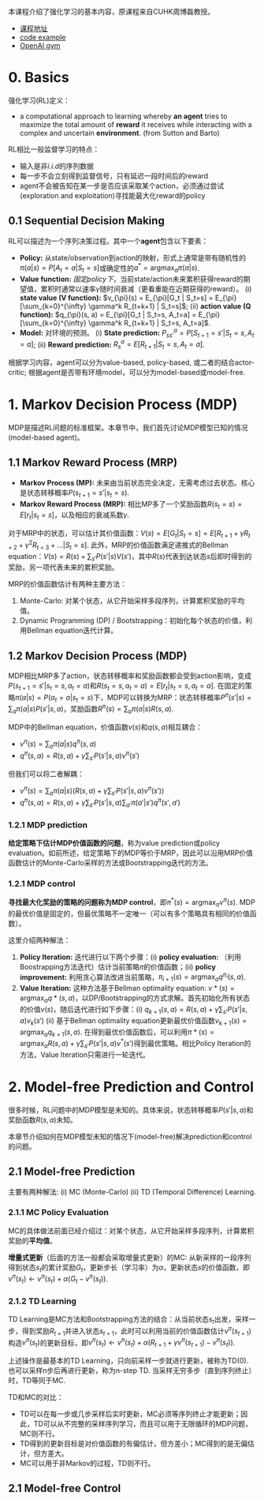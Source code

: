 本课程介绍了强化学习的基本内容，原课程来自CUHK周博磊教授。
* [课程地址](https://github.com/zhoubolei/introRL)
* [code example](https://github.com/cuhkrlcourse/RLexample)
* [OpenAI gym](https://github.com/openai/gym)

# 0. Basics

强化学习(RL)定义：
* a computational approach to learning whereby **an agent** tries to maximize the total amount of **reward** it receives while interacting with a complex and uncertain **environment**. (from Sutton and Barto)

RL相比一般监督学习的特点：
* 输入是非*i.i.d*的序列数据
* 每一步不会立刻得到监督信号，只有延迟一段时间后的reward
* agent不会被告知在某一步是否应该采取某个action，必须通过尝试(exploration and exploitation)寻找能最大化reward的policy

## 0.1 Sequential Decision Making

RL可以描述为一个序列决策过程。其中一个**agent**包含以下要素：
* **Policy:** 从state/observation到action的映射，形式上通常是带有随机性的$\pi(a|s) = P[A_t=a | S_t=s]$或确定性的$a^* = \mathop{\arg\max}_{a} \pi(a|s)$.
* **Value function:** *固定policy下*，当前state/action未来累积获得reward的期望值，累积时通常以速率$\gamma$随时间衰减（更看重能在近期获得的reward）。
(i) **state value (V function):** $v_{\pi}(s) = E_{\pi}[G_t | S_t=s] = E_{\pi}[\sum_{k=0}^{\infty} \gamma^k R_{t+k+1} | S_t=s]$; 
(ii) **action value (Q function):** $q_{\pi}(s, a) = E_{\pi}[G_t | S_t=s, A_t=a] = E_{\pi}[\sum_{k=0}^{\infty} \gamma^k R_{t+k+1} | S_t=s, A_t=a]$.
* **Model:** 对环境的预测。
(i) **State prediction:** $P_{ss'}^a = P[S_{t+1}=s' | S_t=s, A_t=a]$;
(ii) **Reward prediction:** $R_{s}^a = E[R_{t+1} | S_t=s, A_t=a]$.

根据学习内容，agent可以分为value-based, policy-based, 或二者的结合actor-critic; 根据agent是否带有环境model，可以分为model-based或model-free.


# 1. Markov Decision Process (MDP)

MDP是描述RL问题的标准框架。本章节中，我们首先讨论MDP模型已知的情况(model-based agent)。

## 1.1 Markov Reward Process (MRP)

* **Markov Process (MP):** 未来由当前状态完全决定，无需考虑过去状态。核心是状态转移概率$P(s_{t+1}=s' | s_t=s)$.
* **Markov Reward Process (MRP):** 相比MP多了一个奖励函数$R(s_t=s) = E[r_t | s_t=s]$，以及相应的衰减系数$\gamma$.

对于MRP中的状态，可以估计其价值函数：$V(s) = E[G_t | S_t=s] = E[R_{t+1} + \gamma R_{t+2} + \gamma^2 R_{t+3} + ... | S_t=s]$. 此外，MRP的价值函数满足递推式的Bellman equation：$V(s) = R(s) + \sum_{s'} P(s' | s) V(s')$，其中$R(s)$代表到达状态$s$后即时得到的奖励，另一项代表未来的累积奖励。

MRP的价值函数估计有两种主要方法：
1. Monte-Carlo: 对某个状态，从它开始采样多段序列，计算累积奖励的平均值。
2. Dynamic Programming (DP) / Bootstrapping：初始化每个状态的价值，利用Bellman equation迭代计算。

## 1.2 Markov Decision Process (MDP)

MDP相比MRP多了action，状态转移概率和奖励函数都会受到action影响，变成$P(s_{t+1}=s' | s_t=s, a_t=a)$和$R(s_t=s, a_t=a) = E[r_t | s_t=s, a_t=a]$.
在固定的策略$\pi(a|s) = P(a_t=a | s_t=s)$下，MDP可以转换为MRP：状态转移概率$P^{\pi}(s'|s) = \sum_{a} \pi(a|s) P(s'|s, a)$，奖励函数$R^{\pi}(s)= \sum_{a} \pi(a|s) R(s, a)$.

MDP中的Bellman equation，价值函数$v(s)$和$q(s, a)$相互耦合：
* $v^{\pi}(s) = \sum_a \pi(a|s) q^{\pi}(s, a)$
* $q^{\pi}(s, a) = R(s, a) + \gamma \sum_{s'} P(s'|s, a) v^{\pi}(s')$

但我们可以将二者解耦：
* $v^{\pi}(s) = \sum_a \pi(a|s) (R(s, a) + \gamma \sum_{s'} P(s'|s, a) v^{\pi}(s'))$
* $q^{\pi}(s, a) = R(s, a) + \gamma \sum_{s'} P(s'|s, a) \sum_{a'} \pi(a'|s') q^{\pi}(s', a')$

### 1.2.1 MDP prediction
**给定策略下估计MDP价值函数的问题**，称为value prediction或policy evaluation。如前所述，给定策略下的MDP等价于MRP，因此可以沿用MRP价值函数估计的Monte-Carlo采样的方法或Bootstrapping迭代的方法。

### 1.2.1 MDP control
**寻找最大化奖励的策略的问题称为MDP control**，即$\pi^*(s) = \mathop{\arg\max}_{\pi} v^{\pi}(s)$. MDP的最优价值是固定的，但最优策略不一定唯一（可以有多个策略具有相同的价值函数）。

这里介绍两种解法：
1. **Policy Iteration:** 迭代进行以下两个步骤：(i) **policy evaluation:** （利用Boostrapping方法迭代）估计当前策略$\pi$的价值函数；(ii) **policy improvement:** 利用贪心算法改进当前策略，$\pi_{i+1}(s) = \mathop{\arg\max}_{a} q^{\pi_i}(s, a)$.
2. **Value Iteration:** 这种方法基于Bellman optimality equation: $v*(s) = \mathop{\arg\max}_{a} q*(s, a)$，以DP/Bootstrapping的方式求解。首先初始化所有状态的价值$v(s)$，随后迭代进行如下步骤：(i) $q_{k+1}(s, a) = R(s, a) + \gamma \sum_{s'} P(s'|s, a) v_k(s')$ (ii) 基于Bellman optimality equation更新最优价值函数$v_{k+1}(s) = \mathop{\arg\max}_{a} q_{k+1}(s, a)$. 在得到最优价值函数后，可以利用$\pi*(s) = \mathop{\arg\max}_{a} R(s, a) + \gamma \sum_{s'} P(s'|s, a) v^*(s')$得到最优策略。相比Policy Iteration的方法，Value Iteration只需进行一轮迭代。


# 2. Model-free Prediction and Control

很多时候，RL问题中的MDP模型是未知的。具体来说，状态转移概率$P(s'|s, a)$和奖励函数$R(s, a)$未知。

本章节介绍如何在MDP模型未知的情况下(model-free)解决prediction和control的问题。

## 2.1 Model-free Prediction

主要有两种解法: (i) MC (Monte-Carlo) (ii) TD (Temporal Difference) Learning.

### 2.1.1 MC Policy Evaluation

MC的具体做法前面已经介绍过：对某个状态，从它开始采样多段序列，计算累积奖励的**平均值**。

**增量式更新**（后面的方法一般都会采取增量式更新）的MC: 从新采样的一段序列得到状态$s_t$的累计奖励$G_t$，更新步长（学习率）为$\alpha$，更新状态$s$的价值函数，即$v^{\pi}(s_t) \leftarrow v^{\pi}(s_t) + \alpha (G_t - v^{\pi}(s_t))$.

### 2.1.2 TD Learning

TD Learning是MC方法和Bootstrapping方法的结合：从当前状态$s_t$出发，采样一步，得到奖励$R_{t+1}$并进入状态$s_{t+1}$，此时可以利用当前的价值函数估计$v^{\pi}(s_{t+1})$构造$v^{\pi}(s_t)$的更新目标，即$v^{\pi}(s_t) \leftarrow v^{\pi}(s_t) + \alpha (R_{t+1} + \gamma v^{\pi}(s_{t+1}) - v^{\pi}(s_t))$.

上述操作是最基本的TD Learning，只向前采样一步就进行更新，被称为TD(0). 也可以采样n步后再进行更新，称为n-step TD. 当采样无穷多步（直到序列终止）时，TD等同于MC.

TD和MC的对比：
* TD可以在每一步或几步采样后实时更新，MC必须等序列终止才能更新；因此，TD可以从不完整的采样序列学习，而且可以用于无限循环的MDP问题，MC则不行。
* TD得到的更新目标是对价值函数的有偏估计，但方差小；MC得到的是无偏估计，但方差大。
* MC可以用于非Markov的过程，TD则不行。

## 2.1 Model-free Control

